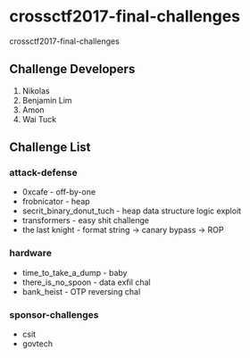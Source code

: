 # crossctf2017-final-challenges

crossctf2017-final-challenges

## Challenge Developers

1. Nikolas
2. Benjamin Lim
3. Amon
4. Wai Tuck

## Challenge List

### attack-defense

* 0xcafe - off-by-one
* frobnicator - heap
* secrit_binary_donut_tuch - heap data structure logic exploit
* transformers - easy shit challenge
* the last knight - format string -> canary bypass -> ROP

### hardware

* time_to_take_a_dump - baby
* there_is_no_spoon - data exfil chal
* bank_heist - OTP reversing chal

### sponsor-challenges

* csit
* govtech

